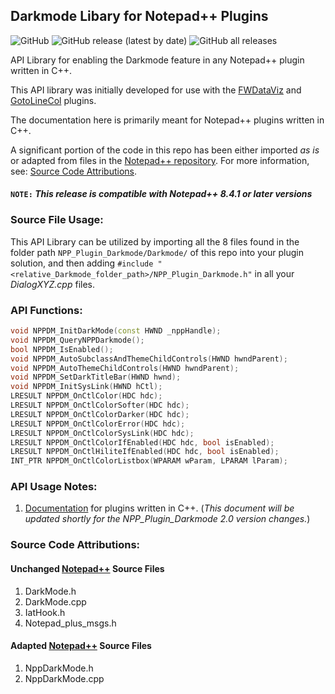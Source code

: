 ## Darkmode Libary for Notepad++ Plugins

![GitHub](https://img.shields.io/github/license/shriprem/NPP_Plugin_Darkmode) ![GitHub release (latest by date)](https://img.shields.io/github/v/release/shriprem/NPP_Plugin_Darkmode) ![GitHub all releases](https://img.shields.io/github/downloads/shriprem/NPP_Plugin_Darkmode/total)

API Library for enabling the Darkmode feature in any Notepad++ plugin written in C++.

This API library was initially developed for use with the [FWDataViz](https://github.com/shriprem/FWDataViz) and [GotoLineCol](https://github.com/shriprem/Goto-Line-Col-NPP-Plugin) plugins.

The documentation here is primarily meant for Notepad++ plugins written in C++.

A significant portion of the code in this repo has been either imported _as is_ or adapted from files in the [Notepad++ repository](https://github.com/notepad-plus-plus/notepad-plus-plus). For more information, see: [Source Code Attributions](#source-code-attributions).


#### `NOTE:` _This release is compatible with Notepad++ 8.4.1 or later versions_

### Source File Usage:
This API Library can be utilized by importing all the 8 files found in the folder path `NPP_Plugin_Darkmode/Darkmode/` of this repo into your plugin solution, and then adding `#include "<relative_Darkmode_folder_path>/NPP_Plugin_Darkmode.h"` in all your _DialogXYZ.cpp_ files.


### API Functions:
```c++
void NPPDM_InitDarkMode(const HWND _nppHandle);
void NPPDM_QueryNPPDarkmode();
bool NPPDM_IsEnabled();
void NPPDM_AutoSubclassAndThemeChildControls(HWND hwndParent);
void NPPDM_AutoThemeChildControls(HWND hwndParent);
void NPPDM_SetDarkTitleBar(HWND hwnd);
void NPPDM_InitSysLink(HWND hCtl);
LRESULT NPPDM_OnCtlColor(HDC hdc);
LRESULT NPPDM_OnCtlColorSofter(HDC hdc);
LRESULT NPPDM_OnCtlColorDarker(HDC hdc);
LRESULT NPPDM_OnCtlColorError(HDC hdc);
LRESULT NPPDM_OnCtlColorSysLink(HDC hdc);
LRESULT NPPDM_OnCtlColorIfEnabled(HDC hdc, bool isEnabled);
LRESULT NPPDM_OnCtlHiliteIfEnabled(HDC hdc, bool isEnabled);
INT_PTR NPPDM_OnCtlColorListbox(WPARAM wParam, LPARAM lParam);
```

### API Usage Notes:
1. [Documentation](https://github.com/shriprem/NPP_Plugin_Darkmode/blob/master/c_plus_plus.md) for plugins written in C++. (_This document will be updated shortly for the NPP_Plugin_Darkmode 2.0 version changes._)

### Source Code Attributions:

#### Unchanged [Notepad++](https://github.com/notepad-plus-plus/notepad-plus-plus)  Source Files

1. DarkMode.h
2. DarkMode.cpp
3. IatHook.h
4. Notepad_plus_msgs.h


#### Adapted [Notepad++](https://github.com/notepad-plus-plus/notepad-plus-plus) Source Files
1. NppDarkMode.h
2. NppDarkMode.cpp
